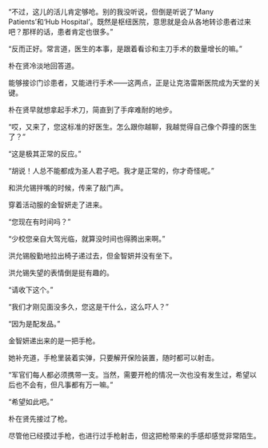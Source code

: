 “不过，这儿的活儿肯定够呛。别的我没听说，但倒是听说了‘Many Patients’和‘Hub Hospital’。既然是枢纽医院，意思就是会从各地转诊患者过来吧？那样的话，患者肯定也很多。”

“反而正好。常言道，医生的本事，是跟着看诊和主刀手术的数量增长的嘛。”

朴在贤冷淡地回答道。

能够接诊门诊患者，又能进行手术——这两点，正是让克洛雷斯医院成为天堂的关键。

朴在贤早就想拿起手术刀，简直到了手痒难耐的地步。

“哎，又来了，您这标准的好医生。怎么跟你越聊，我越觉得自己像个莽撞的医生了？”

“这是极其正常的反应。”

“胡说！人总不能都成为圣人君子吧。我才是正常的，你才奇怪呢。”

和洪允锡拌嘴的时候，传来了敲门声。

穿着活动服的金智妍走了进来。

“您现在有时间吗？”

“少校您亲自大驾光临，就算没时间也得腾出来啊。”

洪允锡殷勤地拉出椅子递过去，但金智妍并没有坐下。

洪允锡失望的表情倒是挺有趣的。

“请收下这个。”

“我们才刚见面没多久，您这是干什么，这么吓人？”

“因为是配发品。”

金智妍递出来的是一把手枪。

她补充道，手枪里装着实弹，只要解开保险装置，随时都可以射击。

“军官们每人都必须携带一支。当然，需要开枪的情况一次也没有发生过，希望以后也不会有，但凡事都有万一嘛。”

“希望如此吧。”

朴在贤先接过了枪。

尽管他已经摸过手枪，也进行过手枪射击，但这把枪带来的手感却感觉非常陌生。